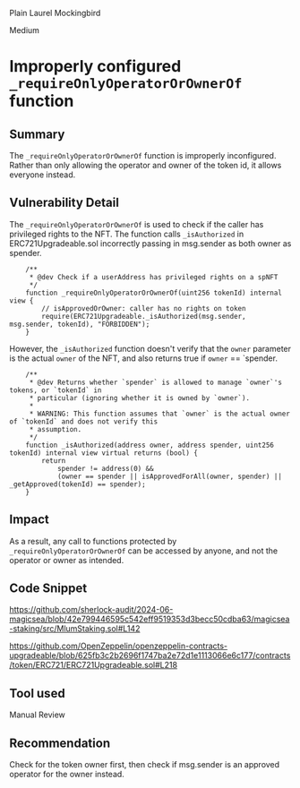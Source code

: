 Plain Laurel Mockingbird

Medium

# Improperly configured `_requireOnlyOperatorOrOwnerOf` function

## Summary
The `_requireOnlyOperatorOrOwnerOf` function is improperly inconfigured. Rather than only allowing the operator and owner of the token id, it allows everyone instead.

## Vulnerability Detail
The `_requireOnlyOperatorOrOwnerOf` is used to check if the caller has privileged rights to the NFT. The function calls `_isAuthorized` in ERC721Upgradeable.sol incorrectly passing in msg.sender as both owner as spender.
```solidity
    /**
     * @dev Check if a userAddress has privileged rights on a spNFT
     */
    function _requireOnlyOperatorOrOwnerOf(uint256 tokenId) internal view {
        // isApprovedOrOwner: caller has no rights on token
        require(ERC721Upgradeable._isAuthorized(msg.sender, msg.sender, tokenId), "FORBIDDEN");
    }
```
However, the `_isAuthorized` function doesn't verify that the `owner` parameter is the actual `owner` of the NFT, and also returns true if `owner` == `spender.
```solidity
    /**
     * @dev Returns whether `spender` is allowed to manage `owner`'s tokens, or `tokenId` in
     * particular (ignoring whether it is owned by `owner`).
     *
     * WARNING: This function assumes that `owner` is the actual owner of `tokenId` and does not verify this
     * assumption.
     */
    function _isAuthorized(address owner, address spender, uint256 tokenId) internal view virtual returns (bool) {
        return
            spender != address(0) &&
            (owner == spender || isApprovedForAll(owner, spender) || _getApproved(tokenId) == spender);
    }
```
## Impact
As a result, any call to functions protected by `_requireOnlyOperatorOrOwnerOf` can be accessed by anyone, and not the operator or owner as intended.
## Code Snippet
https://github.com/sherlock-audit/2024-06-magicsea/blob/42e799446595c542eff9519353d3becc50cdba63/magicsea-staking/src/MlumStaking.sol#L142

https://github.com/OpenZeppelin/openzeppelin-contracts-upgradeable/blob/625fb3c2b2696f1747ba2e72d1e1113066e6c177/contracts/token/ERC721/ERC721Upgradeable.sol#L218

## Tool used

Manual Review

## Recommendation

Check for the token owner first, then check if msg.sender is an approved operator for the owner instead.